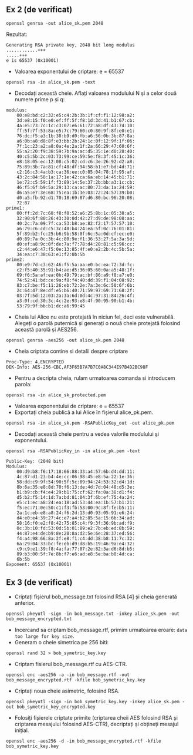 ## Ex 2 (de verificat)


```
openssl genrsa -out alice_sk.pem 2048
```

Rezultat:

```
Generating RSA private key, 2048 bit long modulus
............+++
.....+++
e is 65537 (0x10001)
```

 - Valoarea exponentului de criptare: e = 65537

```
openssl rsa -in alice_sk.pem -text
```

 -  Decodați această cheie. Aflați valoarea modulului N și a celor două numere prime p și q:
```
modulus:
    00:e8:bd:c2:32:e5:c4:2b:3b:1f:cf:f1:12:98:a2:
    3d:e8:15:f0:e0:ef:ff:5f:f8:1d:3d:41:b1:67:cb:
    4a:e5:73:7c:1c:c3:07:e6:61:72:a8:df:43:74:10:
    ff:5f:7f:53:8a:e5:7c:79:60:c0:80:9f:8f:e0:e1:
    76:dc:f5:a3:1b:38:b9:d0:fb:a6:56:0b:3b:87:8a:
    a6:0b:a8:d8:8f:e3:bb:2b:24:1c:0f:12:9f:1f:06:
    7f:1c:23:a2:a8:0a:4e:2a:1f:2a:66:29:47:60:6f:
    55:a2:20:f9:38:59:7b:9a:ac:d5:35:1e:d0:28:40:
    40:c5:5b:2c:03:73:99:ce:59:5e:f8:3f:45:1c:36:
    e8:18:05:ec:12:08:c5:02:cd:c6:3e:26:92:d2:a8:
    75:89:3b:7a:81:cf:48:df:94:58:b1:e7:bd:4d:71:
    c2:16:c3:4a:b3:ca:36:ee:c0:85:04:78:1f:95:af:
    43:2c:84:58:1a:17:1e:42:ca:6a:eb:14:45:b1:71:
    1e:72:c5:59:1f:f3:89:14:5e:37:2b:bb:a3:1c:cb:
    46:f5:6f:b9:5a:29:13:ca:ac:80:73:da:1a:24:59:
    d6:a5:e7:3e:68:75:ea:1b:3e:03:72:24:57:39:b0:
    d0:a5:fb:92:d1:70:18:69:87:d6:80:bc:96:20:08:
    72:87
prime1:
    00:ff:2d:7c:68:f8:f8:52:a6:25:8b:1c:05:38:a5:
    32:90:6f:80:26:43:30:0d:42:27:d9:de:98:08:aa:
    40:2c:7a:09:7f:ca:53:b8:ae:82:f2:17:57:57:10:
    a6:79:c6:cd:c5:3c:40:b4:24:ea:5f:0c:76:01:81:
    5f:89:b2:fc:25:b6:9b:58:0f:6c:5a:0d:cf:ec:e0:
    d0:89:7a:0c:3b:4c:80:9e:f1:36:53:27:5a:3a:5d:
    d0:ef:a8:9c:0f:de:7a:f7:78:d4:20:81:c5:96:cc:
    c2:44:e6:47:f5:0e:13:85:4f:e0:e2:2b:4c:5b:5a:
    34:ea:c7:38:63:e1:f2:0b:5b
prime2:
    00:e9:7d:c3:62:46:f5:5a:aa:e0:bc:ea:72:3d:fc:
    c2:f5:40:35:91:b4:ae:d5:36:05:60:0a:a5:48:1f:
    69:f6:5a:af:ea:0b:49:79:ac:bf:86:a9:f8:a7:e0:
    74:52:41:bd:ce:9a:f8:f4:40:dd:39:f1:04:08:92:
    83:c7:be:f5:11:26:eb:72:2e:7a:3e:6c:50:6f:6b:
    2c:64:47:8e:df:e5:b6:40:71:59:97:69:71:68:2f:
    03:7f:5d:12:03:2a:3a:6d:0d:4c:97:31:84:26:4f:
    a3:0f:cd:30:3c:4c:2e:93:e8:4f:90:95:90:b1:4b:
    53:79:9f:bb:b1:dc:a6:99:45
```

 - Cheia lui Alice nu este protejată în niciun fel, deci este vulnerabilă. Alegeți o parolă puternică și generați o nouă cheie protejată folosind această parolă și AES256.
```
openssl genrsa -aes256 -out alice_sk.pem 2048 
```
 - Cheia criptata contine si detalii despre criptare
```
Proc-Type: 4,ENCRYPTED
DEK-Info: AES-256-CBC,AF3F65B7A7B7C0A8C344E97B4D2BC98F
```

 - Pentru a decripta cheia, rulam urmatoarea comanda si introducem parola:
```
openssl rsa -in alice_sk_protected.pem
```
 - Valoarea exponentului de criptare: e = 65537
 - Exportați cheia publică a lui Alice în fișierul alice_pk.pem.
```
openssl rsa -in alice_sk.pem -RSAPublicKey_out -out alice_pk.pem 
```
 - Decodați această cheie pentru a vedea valorile modulului și exponentului.
```
openssl rsa -RSAPublicKey_in -in alice_pk.pem -text
```
```
Public-Key: (2048 bit)
Modulus:
    00:d9:b8:f6:17:18:66:88:33:a4:57:6b:d4:dd:11:
    4c:87:d1:23:b4:4e:cc:06:98:45:e8:5a:22:1e:36:
    58:dd:c9:9f:54:90:5f:5c:09:94:24:53:32:d4:1d:
    8b:6a:35:e8:8d:70:f6:13:de:4d:7d:04:48:d5:3e:
    b1:b9:cb:f4:e4:29:b1:75:cf:62:fa:0a:38:d1:f4:
    d5:b2:f5:14:1d:7a:bd:81:04:3f:6b:ef:75:4a:24:
    e5:c1:ec:a8:24:ea:18:ad:53:44:ea:1b:57:b1:21:
    f5:ec:71:0e:50:c1:f3:fb:53:00:9c:8f:fe:b5:11:
    2a:1c:eb:e8:a8:24:f6:2d:13:d0:93:05:91:e6:24:
    d4:e0:e4:39:27:4c:e7:a4:b2:85:5a:15:6b:34:ad:
    58:16:f0:e2:f8:42:75:85:c4:f9:3f:36:9b:ad:f9:
    0c:3b:10:fd:53:0d:5b:01:89:e2:7b:eb:ed:8b:59:
    44:87:e4:de:b9:8e:20:8a:d2:5e:6e:28:37:ed:56:
    f4:a4:98:66:8a:2f:e8:f1:c4:dd:38:b8:11:7c:32:
    6a:29:04:33:bc:fe:eb:d9:d8:b5:19:46:9a:e4:32:
    c9:c9:e1:39:f8:4a:fa:77:07:2e:82:3a:d6:8d:b5:
    89:b3:00:5f:7e:8b:f7:e6:ad:e8:5e:ba:b8:4d:ca:
    6b:5b
Exponent: 65537 (0x10001)
```


## Ex 3 (de verificat)
 - Criptați fișierul bob_message.txt folosind RSA [4] și cheia generată anterior.
```
openssl pkeyutl -sign -in bob_message.txt -inkey alice_sk.pem -out bob_message_encrypted.txt
```
 - Incercand sa criptam bob_message.rtf, primim urmatoarea eroare: ```data too large for key size```.
 - Generam o cheie simetrica pe 256 biti:
```
openssl rand 32 > bob_symetric_key.key
```
 - Criptam fisierul bob_message.rtf cu AES-CTR.
```
openssl enc -aes256 -a -in bob_message.rtf -out bob_message_encrypted.rtf -kfile bob_symetric_key.key 
```
 - Criptați noua cheie asimetric, folosind RSA.
```
openssl pkeyutl -sign -in bob_symetric_key.key -inkey alice_sk.pem -out bob_symetric_key_encrypted.key
```
 - Folosiți fișierele criptate primite (criptarea cheii AES folosind RSA și criptarea mesajului folosind AES-CTR), decriptați și obțineți mesajul inițial.
```
openssl enc -aes256 -d -in bob_message_encrypted.rtf -kfile bob_symetric_key.key 
```
